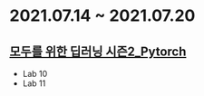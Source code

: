 # 2021.07.14 ~ 2021.07.20

## [모두를 위한 딥러닝 시즌2_Pytorch](https://www.youtube.com/watch?v=1sDCgCLO7BM&list=PLQ28Nx3M4JrhkqBVIXg-i5_CVVoS1UzAv&index=18)
- Lab 10
- Lab 11
